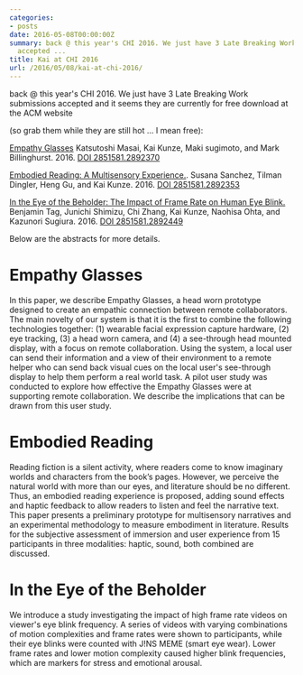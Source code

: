 ```yaml
---
categories:
- posts
date: 2016-05-08T00:00:00Z
summary: back @ this year's CHI 2016. We just have 3 Late Breaking Work submissions
  accepted ...
title: Kai at CHI 2016
url: /2016/05/08/kai-at-chi-2016/
---
```


back @ this year's CHI 2016. We just have 3 Late Breaking Work submissions accepted and it seems they are currently for free download at the ACM website
<!--more-->
(so grab them while they are still hot ... I mean free):

[Empathy Glasses](http://dx.doi.org/10.1145/2851581.2892370)
Katsutoshi Masai, Kai Kunze, Maki sugimoto, and Mark Billinghurst. 2016. [DOI 2851581.2892370
](http://dx.doi.org/10.1145/2851581.2892370)

[Embodied Reading: A Multisensory Experience.](http://dx.doi.org/10.1145/2851581.2892353). Susana Sanchez, Tilman Dingler, Heng Gu, and Kai Kunze. 2016. [DOI 2851581.2892353](http://dx.doi.org/10.1145/2851581.2892353)

[In the Eye of the Beholder: The Impact of Frame Rate on Human Eye Blink.](http://dx.doi.org/10.1145/2851581.2892449)
Benjamin Tag, Junichi Shimizu, Chi Zhang, Kai Kunze, Naohisa Ohta, and Kazunori Sugiura. 2016.
[DOI 2851581.2892449](http://dx.doi.org/10.1145/2851581.2892449)

Below are the abstracts for more details.

# Empathy Glasses

In this paper, we describe Empathy Glasses, a head worn prototype designed to create an empathic connection between remote collaborators. The main novelty of our system is that it is the first to combine the following technologies together: (1) wearable facial expression capture hardware, (2) eye tracking, (3) a head worn camera, and (4) a see-through head mounted display, with a focus on remote collaboration. Using the system, a local user can send their information and a view of their environment to a remote helper who can send back visual cues on the local user's see-through display to help them perform a real world task. A pilot user study was conducted to explore how effective the Empathy Glasses were at supporting remote collaboration. We describe the implications that can be drawn from this user study.

# Embodied Reading

Reading fiction is a silent activity, where readers come to know imaginary worlds and characters from the book’s pages. However, we perceive the natural world with more than our eyes, and literature should be no different. Thus, an embodied reading experience is proposed, adding sound effects and haptic feedback to allow readers to listen and feel the narrative text. This paper presents a preliminary prototype for multisensory narratives and an experimental methodology to measure embodiment in literature. Results for the subjective assessment of immersion and user experience from 15 participants in three modalities: haptic, sound, both combined are discussed.


# In the Eye of the Beholder
We introduce a study investigating the impact of high frame rate videos on viewer's eye blink frequency. A series of videos with varying combinations of motion complexities and frame rates were shown to participants, while their eye blinks were counted with J!NS MEME (smart eye wear). Lower frame rates and lower motion complexity caused higher blink frequencies, which are markers for stress and emotional arousal.
